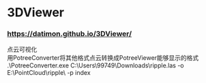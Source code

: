 # 3DViewer  
### https://datimon.github.io/3DViewer/  
  
点云可视化  
用PotreeConverter将其他格式点云转换成PotreeViewer能够显示的格式  
 .\PotreeConverter.exe C:\Users\99749\Downloads\ripple.las -o E:\PointCloud\ripple\ -p index  
 
